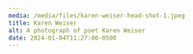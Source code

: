 ```yaml
---
media: /media/files/karen-weiser-head-shot-1.jpeg
title: Karen Weiser
alt: A photograph of poet Karen Weiser
date: 2024-01-04T11:27:00-0500
---
```

